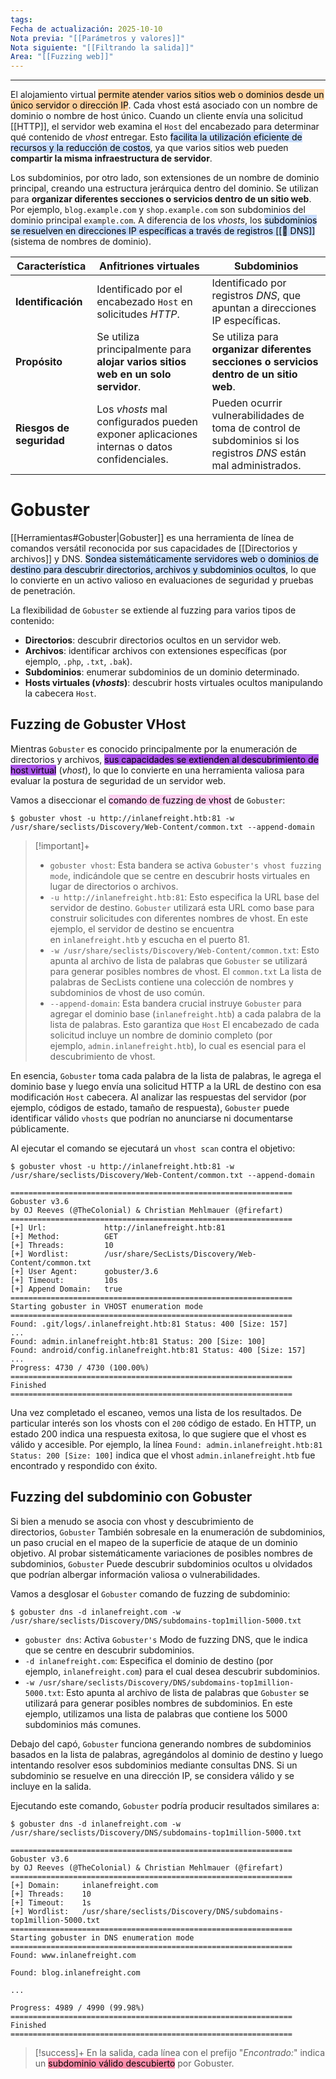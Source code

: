 ```yaml
---
tags:
Fecha de actualización: 2025-10-10
Nota previa: "[[Parámetros y valores]]"
Nota siguiente: "[[Filtrando la salida]]"
Area: "[[Fuzzing web]]"
---
```

---

El alojamiento virtual <mark style="background: #FFB86CA6;">permite atender varios sitios web o dominios desde un único servidor o dirección IP</mark>. Cada vhost está asociado con un nombre de dominio o nombre de host único. Cuando un cliente envía una solicitud [[HTTP]], el servidor web examina el `Host` del encabezado para determinar qué contenido de *vhost* entregar. Esto <mark style="background: #ADCCFFA6;">facilita la utilización eficiente de recursos y la reducción de costos</mark>, ya que varios sitios web pueden **compartir la misma infraestructura de servidor**.

Los subdominios, por otro lado, son extensiones de un nombre de dominio principal, creando una estructura jerárquica dentro del dominio. Se utilizan para **organizar diferentes secciones o servicios dentro de un sitio web**. Por ejemplo, `blog.example.com` y `shop.example.com` son subdominios del dominio principal `example.com`. A diferencia de los *vhosts*, los <mark style="background: #ADCCFFA6;">subdominios se resuelven en direcciones IP específicas a través de registros [[🧭 DNS]]</mark> (sistema de nombres de dominio).

| Característica           | Anfitriones virtuales                                                                      | Subdominios                                                                                                       |
| ------------------------ | ------------------------------------------------------------------------------------------ | ----------------------------------------------------------------------------------------------------------------- |
| **Identificación**       | Identificado por el encabezado `Host` en solicitudes *HTTP*.                               | Identificado por registros *DNS*, que apuntan a direcciones IP específicas.                                       |
| **Propósito**            | Se utiliza principalmente para **alojar varios sitios web en un solo servidor**.           | Se utiliza para **organizar diferentes secciones o servicios dentro de un sitio web**.                            |
| **Riesgos de seguridad** | Los *vhosts* mal configurados pueden exponer aplicaciones internas o datos confidenciales. | Pueden ocurrir vulnerabilidades de toma de control de subdominios si los registros *DNS* están mal administrados. |

# Gobuster
[[Herramientas#Gobuster|Gobuster]] es una herramienta de línea de comandos versátil reconocida por sus capacidades de [[Directorios y archivos]] y DNS. <mark style="background: #ADCCFFA6;">Sondea sistemáticamente servidores web o dominios de destino para descubrir directorios, archivos y subdominios ocultos</mark>, lo que lo convierte en un activo valioso en evaluaciones de seguridad y pruebas de penetración.

La flexibilidad de `Gobuster` se extiende al fuzzing para varios tipos de contenido:
- **Directorios**: descubrir directorios ocultos en un servidor web.
- **Archivos**: identificar archivos con extensiones específicas (por ejemplo, `.php`, `.txt`, `.bak`).
- **Subdominios**: enumerar subdominios de un dominio determinado.
- **Hosts virtuales (*vhosts*)**: descubrir hosts virtuales ocultos manipulando la cabecera `Host`.

## Fuzzing de Gobuster VHost
Mientras `Gobuster` es conocido principalmente por la enumeración de directorios y archivos, <mark style="background: #8000E1A6;">sus capacidades se extienden al descubrimiento de host virtual</mark> (*vhost*), lo que lo convierte en una herramienta valiosa para evaluar la postura de seguridad de un servidor web.

Vamos a diseccionar el <mark style="background: #FFB8EBA6;">comando de fuzzing de vhost</mark> de `Gobuster`:
```shell-session
$ gobuster vhost -u http://inlanefreight.htb:81 -w /usr/share/seclists/Discovery/Web-Content/common.txt --append-domain
```
> [!important]+
> - `gobuster vhost`: Esta bandera se activa `Gobuster's vhost fuzzing mode`, indicándole que se centre en descubrir hosts virtuales en lugar de directorios o archivos.
> - `-u http://inlanefreight.htb:81`: Esto especifica la URL base del servidor de destino. `Gobuster` utilizará esta URL como base para construir solicitudes con diferentes nombres de vhost. En este ejemplo, el servidor de destino se encuentra en `inlanefreight.htb` y escucha en el puerto 81.
> - `-w /usr/share/seclists/Discovery/Web-Content/common.txt`: Esto apunta al archivo de lista de palabras que `Gobuster` se utilizará para generar posibles nombres de vhost. El `common.txt` La lista de palabras de SecLists contiene una colección de nombres y subdominios de vhost de uso común.
> - `--append-domain`: Esta bandera crucial instruye `Gobuster` para agregar el dominio base (`inlanefreight.htb`) a cada palabra de la lista de palabras. Esto garantiza que `Host` El encabezado de cada solicitud incluye un nombre de dominio completo (por ejemplo, `admin.inlanefreight.htb`), lo cual es esencial para el descubrimiento de vhost.

En esencia, `Gobuster` toma cada palabra de la lista de palabras, le agrega el dominio base y luego envía una solicitud HTTP a la URL de destino con esa modificación `Host` cabecera. Al analizar las respuestas del servidor (por ejemplo, códigos de estado, tamaño de respuesta), `Gobuster` puede identificar válido `vhosts` que podrían no anunciarse ni documentarse públicamente.

Al ejecutar el comando se ejecutará un `vhost scan` contra el objetivo:
```shell-session
$ gobuster vhost -u http://inlanefreight.htb:81 -w /usr/share/seclists/Discovery/Web-Content/common.txt --append-domain

===============================================================
Gobuster v3.6
by OJ Reeves (@TheColonial) & Christian Mehlmauer (@firefart)
===============================================================
[+] Url:             http://inlanefreight.htb:81
[+] Method:          GET
[+] Threads:         10
[+] Wordlist:        /usr/share/SecLists/Discovery/Web-Content/common.txt
[+] User Agent:      gobuster/3.6
[+] Timeout:         10s
[+] Append Domain:   true
===============================================================
Starting gobuster in VHOST enumeration mode
===============================================================
Found: .git/logs/.inlanefreight.htb:81 Status: 400 [Size: 157]
...
Found: admin.inlanefreight.htb:81 Status: 200 [Size: 100]
Found: android/config.inlanefreight.htb:81 Status: 400 [Size: 157]
...
Progress: 4730 / 4730 (100.00%)
===============================================================
Finished
===============================================================
```

Una vez completado el escaneo, vemos una lista de los resultados. De particular interés son los vhosts con el `200` código de estado. En HTTP, un estado 200 indica una respuesta exitosa, lo que sugiere que el vhost es válido y accesible. Por ejemplo, la línea `Found: admin.inlanefreight.htb:81 Status: 200 [Size: 100]` indica que el vhost `admin.inlanefreight.htb` fue encontrado y respondido con éxito.

## Fuzzing del subdominio con Gobuster
Si bien a menudo se asocia con vhost y descubrimiento de directorios, `Gobuster` También sobresale en la enumeración de subdominios, un paso crucial en el mapeo de la superficie de ataque de un dominio objetivo. Al probar sistemáticamente variaciones de posibles nombres de subdominios, `Gobuster` Puede descubrir subdominios ocultos u olvidados que podrían albergar información valiosa o vulnerabilidades.

Vamos a desglosar el `Gobuster` comando de fuzzing de subdominio:
```shell-session
$ gobuster dns -d inlanefreight.com -w /usr/share/seclists/Discovery/DNS/subdomains-top1million-5000.txt 
```

- `gobuster dns`: Activa `Gobuster's` Modo de fuzzing DNS, que le indica que se centre en descubrir subdominios.
- `-d inlanefreight.com`: Especifica el dominio de destino (por ejemplo, `inlanefreight.com`) para el cual desea descubrir subdominios.
- `-w /usr/share/seclists/Discovery/DNS/subdomains-top1million-5000.txt`: Esto apunta al archivo de lista de palabras que `Gobuster` se utilizará para generar posibles nombres de subdominios. En este ejemplo, utilizamos una lista de palabras que contiene los 5000 subdominios más comunes.

Debajo del capó, `Gobuster` funciona generando nombres de subdominios basados en la lista de palabras, agregándolos al dominio de destino y luego intentando resolver esos subdominios mediante consultas DNS. Si un subdominio se resuelve en una dirección IP, se considera válido y se incluye en la salida.

Ejecutando este comando, `Gobuster` podría producir resultados similares a:
```shell-session
$ gobuster dns -d inlanefreight.com -w /usr/share/seclists/Discovery/DNS/subdomains-top1million-5000.txt 

===============================================================
Gobuster v3.6
by OJ Reeves (@TheColonial) & Christian Mehlmauer (@firefart)
===============================================================
[+] Domain:     inlanefreight.com
[+] Threads:    10
[+] Timeout:    1s
[+] Wordlist:   /usr/share/seclists/Discovery/DNS/subdomains-top1million-5000.txt
===============================================================
Starting gobuster in DNS enumeration mode
===============================================================
Found: www.inlanefreight.com

Found: blog.inlanefreight.com

...

Progress: 4989 / 4990 (99.98%)
===============================================================
Finished
===============================================================
```
> [!success]+
> En la salida, cada línea con el prefijo "*Encontrado:*" indica un <mark style="background: #FF5582A6;">subdominio válido descubierto</mark> por Gobuster.